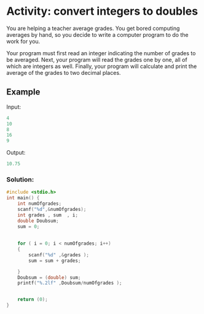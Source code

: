 # Activity: convert integers to doubles
You are helping a teacher average grades. You get bored computing averages by hand, so you decide to write a computer program to do the work for you.

Your program must first read an integer indicating the number of grades to be averaged. Next, your program will read the grades one by one, all of which are integers as well. Finally, your program will calculate and print the average of the grades to two decimal places.
 

## Example
Input:
```c
4
10
8
16
9
```
Output: 
```c
10.75
```

### Solution:
```c
#include <stdio.h>
int main() {
    int numOfgrades;
    scanf("%d",&numOfgrades);
    int grades , sum  , i;
    double Doubsum;
    sum = 0;
    
    
    for ( i = 0; i < numOfgrades; i++)
    {
        scanf("%d" ,&grades );
        sum = sum + grades;

    }
    Doubsum = (double) sum;
    printf("%.2lf" ,Doubsum/numOfgrades );


    return (0);
}
